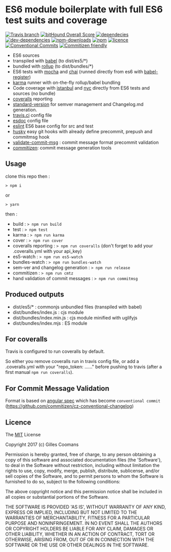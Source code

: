 # ES6 module boilerplate with full ES6 test suits and coverage

[![Travis branch](https://img.shields.io/travis/nomocas/es6-rb-mc-k-i-boilerplate/master.svg)](https://travis-ci.org/nomocas/es6-rb-mc-k-i-boilerplate)
[![bitHound Overall Score](https://www.bithound.io/github/nomocas/es6-rb-mc-k-i-boilerplate/badges/score.svg)](https://www.bithound.io/github/nomocas/es6-rb-mc-k-i-boilerplate)
[![dependecies](https://david-dm.org/nomocas/es6-rb-mc-k-i-boilerplate.svg)](https://david-dm.org/)
[![dev-dependencies](https://img.shields.io/david/dev/nomocas/es6-rb-mc-k-i-boilerplate.svg)](https://david-dm.org/)
[![npm-downloads](https://img.shields.io/npm/dm/es6-rb-mc-k-i-boilerplate.svg)](https://npm-stat.com/charts.html?package=es6-rb-mc-k-i-boilerplate)
[![npm](https://img.shields.io/npm/v/es6-rb-mc-k-i-boilerplate.svg)](https://www.npmjs.com/package/es6-rb-mc-k-i-boilerplate)
[![licence](https://img.shields.io/npm/l/es6-rb-mc-k-i-boilerplate.svg)](https://spdx.org/licenses/MIT)
[![Conventional Commits](https://img.shields.io/badge/Conventional%20Commits-1.0.0-yellow.svg)](https://conventionalcommits.org)
[![Commitizen friendly](https://img.shields.io/badge/commitizen-friendly-brightgreen.svg)](http://commitizen.github.io/cz-cli/)

- ES6 sources
- transpiled with [babel](https://babeljs.io) (to dist/es5/*)
- bundled with [rollup](https://github.com/rollup/rollup) (to dist/bundles/*)
- ES6 tests with [mocha](https://mochajs.org) and [chai](http://chaijs.com/) (runned directly from es6 with [babel-register](https://babeljs.io/docs/usage/babel-register/))
- [karma](http://karma-runner.github.io) runner with on-the-fly rollup/babel bundling
- Code coverage with [istanbul](https://istanbul.js.org/) and [nyc](https://github.com/istanbuljs/nyc) directly from ES6 tests and sources (no bundle)
- [coveralls](https://coveralls.io) reporting
- [standard-version](https://github.com/conventional-changelog/standard-version) for semver management and Changelog.md generation.
- [travis.ci](https://travis-ci.org/) config file
- [esdoc](https://esdoc.org) config file
- [eslint](http://eslint.org) ES6 base config for src and test
- [husky](https://github.com/typicode/husky) easy git hooks with already define precommit, prepush and commitmsg hook
- [validate-commit-msg](https://github.com/kentcdodds/validate-commit-msg) : commit message format precommit validation
- [commitizen](https://github.com/commitizen/cz-cli): commit message generation tools

## Usage

clone this repo then :

```
> npm i 
```

or

```
> yarn
```

then :

- build : `> npm run build`
- test :  `> npm test`
- karma : `> npm run karma`
- cover : `> npm run cover`
- coveralls reporting : `> npm run coveralls` (don't forget to add your .coveralls.yml with your api_key)
- es5-watch : `> npm run es5-watch`
- bundles-watch : `> npm run bundles-watch`
- sem-ver and changelog generation : `> npm run release`
- commitizen : `> npm run cmtz`
- hand validation of commit messages : `> npm run commitmsg`

## Produced outputs

- dist/es5/* : commonjs unbundled files (transpiled with babel)
- dist/bundles/index.js : cjs module
- dist/bundles/index.min.js : cjs module minified with uglifyjs
- dist/bundles/index.mjs : ES module

## For coveralls 

Travis is configured to run coveralls by default.

So either you remove coveralls run in travis config file, or add a .coveralls.yml with your "repo_token: ......" before pushing to travis (after a first manual `npm run coveralls`).

## For Commit Message Validation

Format is based on [angular spec](https://github.com/angular/angular.js/blob/master/CONTRIBUTING.md#commit) which has become `conventional commit` (https://github.com/commitizen/cz-conventional-changelog)

## Licence

The [MIT](http://opensource.org/licenses/MIT) License

Copyright 2017 (c) Gilles Coomans

Permission is hereby granted, free of charge, to any person obtaining a copy of this software and associated documentation files (the 'Software'), to deal in the Software without restriction, including without limitation the rights to use, copy, modify, merge, publish, distribute, sublicense, and/or sell copies of the Software, and to permit persons to whom the Software is furnished to do so, subject to the following conditions:

The above copyright notice and this permission notice shall be included in all copies or substantial portions of the Software.

THE SOFTWARE IS PROVIDED 'AS IS', WITHOUT WARRANTY OF ANY KIND, EXPRESS OR IMPLIED, INCLUDING BUT NOT LIMITED TO THE WARRANTIES OF MERCHANTABILITY, FITNESS FOR A PARTICULAR PURPOSE AND NONINFRINGEMENT. IN NO EVENT SHALL THE AUTHORS OR COPYRIGHT HOLDERS BE LIABLE FOR ANY CLAIM, DAMAGES OR OTHER LIABILITY, WHETHER IN AN ACTION OF CONTRACT, TORT OR OTHERWISE, ARISING FROM, OUT OF OR IN CONNECTION WITH THE SOFTWARE OR THE USE OR OTHER DEALINGS IN THE SOFTWARE.
